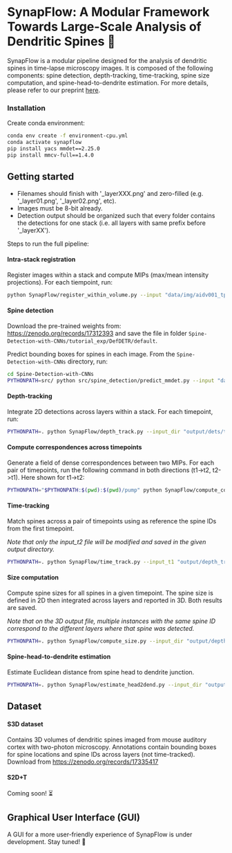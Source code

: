 # SynapFlow: A Modular Framework Towards Large-Scale Analysis of Dendritic Spines 🧠

SynapFlow is a modular pipeline designed for the analysis of dendritic spines in time-lapse microscopy images. It is composed of the following components: spine detection, depth-tracking, time-tracking, spine size computation, and spine-head-to-dendrite estimation. For more details, please refer to our preprint [here](https://arxiv.org/abs/2509.18926).

### Installation
Create conda environment:
```bash
conda env create -f environment-cpu.yml
conda activate synapflow
pip install yacs mmdet==2.25.0
pip install mmcv-full==1.4.0
```

## Getting started
- Filenames should finish with '_layerXXX.png' and zero-filled (e.g. '_layer01.png', '_layer02.png', etc).
- Images must be 8-bit already.
- Detection output should be organized such that every folder contains the detections for one stack (i.e. all layers with same prefix before '_layerXX').

Steps to run the full pipeline:

#### Intra-stack registration
Register images within a stack and compute MIPs (max/mean intensity projections). For each tiempoint, run:
```bash
python SynapFlow/register_within_volume.py --input "data/img/aidv001_tp1_stack0_layer*.png" --out_dir "data/img_registered" --downsample_factor 4
```

#### Spine detection
Download the pre-trained weights from:
https://zenodo.org/records/17312393 and save the file in folder `Spine-Detection-with-CNNs/tutorial_exp/DefDETR/default`.

Predict bounding boxes for spines in each image. From the `Spine-Detection-with-CNNs` directory, run:
```bash
cd Spine-Detection-with-CNNs
PYTHONPATH=src/ python src/spine_detection/predict_mmdet.py --input "data/img_registered/*.png" --model DefDETR --model_type Def_DETR --param_config default --model_epoch epoch_54 --theta 0.5 --delta 0.5 --output output/dets --save_images --device cpu
``` 

#### Depth-tracking
Integrate 2D detections across layers within a stack. For each timepoint, run:
```bash
PYTHONPATH=. python SynapFlow/depth_track.py --input_dir "output/dets/t1/csvs_mmdet/" --out_dir "output/depth_tracked_spatial/t1" --img_dir "data/img_registered/" --det_thresh 0.5 --track_thresh 0.0 --sp_cost 1.0 --app_cost 0.0 --draw
```

#### Compute correspondences across timepoints
Generate a field of dense correspondences between two MIPs. For each pair of timepoints, run the following command in both directions (t1->t2, t2->t1). Here shown for t1->t2:
```bash
PYTHONPATH="$PYTHONPATH:$(pwd):$(pwd)/pump" python SynapFlow/compute_corres.py --source "data/img_registered/mips/aidv001_tp1_stack0.png" --target "data/img_registered/mips/aidv001_tp1_stack0.png" --out_dir "output/corres" --resize 256
```

#### Time-tracking
Match spines across a pair of timepoints using as reference the spine IDs from the first timepoint.

*Note that only the input_t2 file will be modified and saved in the given output directory.*
```bash
PYTHONPATH=. python SynapFlow/time_track.py --input_t1 "output/depth_tracked_spatial/t1/aidv001_tp1_stack0.csv" --input_t2 "output/depth_tracked_spatial/t2/aidv001_tp2_stack0.csv" --mip_t1 "data/img_registered/mips/aidv001_tp1_stack0.png" --mip_t2 "data/img_registered/mips/aidv001_tp2_stack0.png" --corres_dir "output/corres" --img_dir "data/img_registered" --out_dir "output/time_tracked_spatial"
```

#### Size computation
Compute spine sizes for all spines in a given timepoint. The spine size is defined in 2D then integrated across layers and reported in 3D. Both results are saved.

*Note that on the 3D output file, multiple instances with the same spine ID correspond to the different layers where that spine was detected.*
```bash
PYTHONPATH=. python SynapFlow/compute_size.py --input_dir "output/depth_tracked_spatial/t1" --img_dir "data/img_registered" --out_dir "output/sizes" --operator_3d median
```

#### Spine-head-to-dendrite estimation
Estimate Euclidean distance from spine head to dendrite junction.
```bash
PYTHONPATH=. python SynapFlow/estimate_head2dend.py --input_dir "output/depth_tracked_spatial/t1" --img_dir "data/img_registered" --out_dir "output/distance_head2dend"
```

## Dataset

#### S3D dataset
Contains 3D volumes of dendritic spines imaged from mouse auditory cortex with two-photon microscopy. Annotations contain bounding boxes for spine locations and spine IDs across layers (not time-tracked).
Download from https://zenodo.org/records/17335417

#### S2D+T
Coming soon! ⏳

## Graphical User Interface (GUI)
A GUI for a more user-friendly experience of SynapFlow is under development. Stay tuned! 🚧